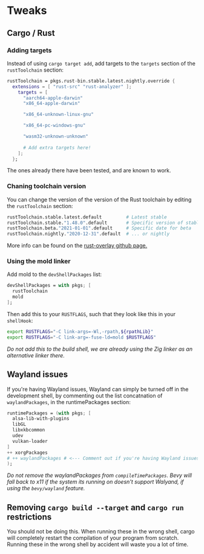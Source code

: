 # Tweaks

## Cargo / Rust

### Adding targets
Instead of using `cargo target add`, add targets to the `targets` section of
the `rustToolchain` section:
```nix
rustToolchain = pkgs.rust-bin.stable.latest.nightly.override {
  extensions = [ "rust-src" "rust-analyzer" ];
    targets = [
      "aarch64-apple-darwin"
      "x86_64-apple-darwin"

      "x86_64-unknown-linux-gnu"

      "x86_64-pc-windows-gnu"

      "wasm32-unknown-unknown"
          
      # Add extra targets here!
    ];
  };
```
The ones already there have been tested, and are known to work.

### Chaning toolchain version
You can change the version of the version of the Rust toolchain by editing the
`rustToolchain` section:

```nix
rustToolchain.stable.latest.default         # Latest stable
rustToolchain.stable."1.48.0".default       # Specific version of stable
rustToolchain.beta."2021-01-01".default     # Specific date for beta
rustToolchain.nightly."2020-12-31".default  # ... or nightly
```

More info can be found on the [rust-overlay github page.][rust-overlay]

[rust-overlay]: https://github.com/oxalica/rust-overlay

### Using the mold linker

Add mold to the `devShellPackages` list:
```nix
devShellPackages = with pkgs; [
  rustToolchain
  mold
];
```

Then add this to your `RUSTFLAGS`, such that they look like this in your
`shellHook`:

```sh
export RUSTFLAGS="-C link-args=-Wl,-rpath,${rpathLib}"
export RUSTFLAGS="-C link-arg=-fuse-ld=mold $RUSTFLAGS"
```
*Do not add this to the build shell, we are already using the Zig linker as an
alternative linker there.*

## Wayland issues

If you're having Wayland issues, Wayland can simply be turned
off in the development shell, by commenting out the list concatnation of
`waylandPackages`, in the runtimePackages section:
```nix
runtimePackages = (with pkgs; [
  alsa-lib-with-plugins
  libGL
  libxkbcommon
  udev
  vulkan-loader
]
++ xorgPackages
# ++ waylandPackages # <--- Comment out if you're having Wayland issues.
);
```

*Do not remove the waylandPackages from `compileTimePackages`.
Bevy will fall back to x11 if the system its running on doesn't support
Walyand, if using the `bevy/wayland` feature.*

## Removing `cargo build --target` and `cargo run` restrictions
You should not be doing this. When running these in the wrong shell, cargo will
completely restart the compilation of your program from scratch.
Running these in the wrong shell by accident will waste you a lot of time.
